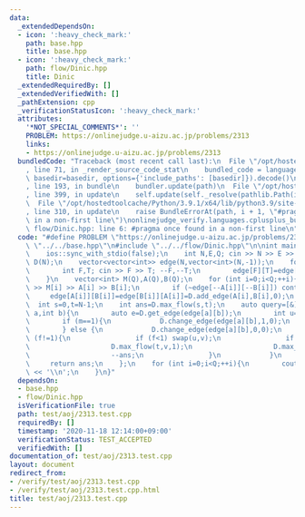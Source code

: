 ```yaml
---
data:
  _extendedDependsOn:
  - icon: ':heavy_check_mark:'
    path: base.hpp
    title: base.hpp
  - icon: ':heavy_check_mark:'
    path: flow/Dinic.hpp
    title: Dinic
  _extendedRequiredBy: []
  _extendedVerifiedWith: []
  _pathExtension: cpp
  _verificationStatusIcon: ':heavy_check_mark:'
  attributes:
    '*NOT_SPECIAL_COMMENTS*': ''
    PROBLEM: https://onlinejudge.u-aizu.ac.jp/problems/2313
    links:
    - https://onlinejudge.u-aizu.ac.jp/problems/2313
  bundledCode: "Traceback (most recent call last):\n  File \"/opt/hostedtoolcache/Python/3.9.1/x64/lib/python3.9/site-packages/onlinejudge_verify/documentation/build.py\"\
    , line 71, in _render_source_code_stat\n    bundled_code = language.bundle(stat.path,\
    \ basedir=basedir, options={'include_paths': [basedir]}).decode()\n  File \"/opt/hostedtoolcache/Python/3.9.1/x64/lib/python3.9/site-packages/onlinejudge_verify/languages/cplusplus.py\"\
    , line 193, in bundle\n    bundler.update(path)\n  File \"/opt/hostedtoolcache/Python/3.9.1/x64/lib/python3.9/site-packages/onlinejudge_verify/languages/cplusplus_bundle.py\"\
    , line 399, in update\n    self.update(self._resolve(pathlib.Path(included), included_from=path))\n\
    \  File \"/opt/hostedtoolcache/Python/3.9.1/x64/lib/python3.9/site-packages/onlinejudge_verify/languages/cplusplus_bundle.py\"\
    , line 310, in update\n    raise BundleErrorAt(path, i + 1, \"#pragma once found\
    \ in a non-first line\")\nonlinejudge_verify.languages.cplusplus_bundle.BundleErrorAt:\
    \ flow/Dinic.hpp: line 6: #pragma once found in a non-first line\n"
  code: "#define PROBLEM \"https://onlinejudge.u-aizu.ac.jp/problems/2313\"\n\n#include\
    \ \"../../base.hpp\"\n#include \"../../flow/Dinic.hpp\"\n\nint main(){\n    cin.tie(0);\n\
    \    ios::sync_with_stdio(false);\n    int N,E,Q; cin >> N >> E >> Q;\n\n    Dinic<int,false>\
    \ D(N);\n    vector<vector<int>> edge(N,vector<int>(N,-1));\n    for (int i=0;i<E;++i){\n\
    \        int F,T; cin >> F >> T; --F,--T;\n        edge[F][T]=edge[T][F]=D.add_edge(F,T,1);\n\
    \    }\n    vector<int> M(Q),A(Q),B(Q);\n    for (int i=0;i<Q;++i){\n        cin\
    \ >> M[i] >> A[i] >> B[i];\n        if (~edge[--A[i]][--B[i]]) continue;\n   \
    \     edge[A[i]][B[i]]=edge[B[i]][A[i]]=D.add_edge(A[i],B[i],0);\n    }\n\n  \
    \  int s=0,t=N-1;\n    int ans=D.max_flow(s,t);\n    auto query=[&](int m,int\
    \ a,int b){\n        auto e=D.get_edge(edge[a][b]);\n        int u=get<0>(e),v=get<1>(e),f=get<3>(e);\n\
    \        if (m==1){\n            D.change_edge(edge[a][b],1,0);\n            ans+=D.max_flow(s,t);\n\
    \        } else {\n            D.change_edge(edge[a][b],0,0);\n            if\
    \ (f!=1){\n                if (f<1) swap(u,v);\n                if (!D.max_flow(u,v,1)){\n\
    \                    D.max_flow(t,v,1);\n                    D.max_flow(u,s,1);\n\
    \                    --ans;\n                }\n            }\n        }\n   \
    \     return ans;\n    };\n    for (int i=0;i<Q;++i){\n        cout << query(M[i],A[i],B[i])\
    \ << '\\n';\n    }\n}"
  dependsOn:
  - base.hpp
  - flow/Dinic.hpp
  isVerificationFile: true
  path: test/aoj/2313.test.cpp
  requiredBy: []
  timestamp: '2020-11-18 12:14:00+09:00'
  verificationStatus: TEST_ACCEPTED
  verifiedWith: []
documentation_of: test/aoj/2313.test.cpp
layout: document
redirect_from:
- /verify/test/aoj/2313.test.cpp
- /verify/test/aoj/2313.test.cpp.html
title: test/aoj/2313.test.cpp
---
```

